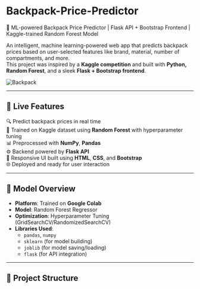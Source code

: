 # Backpack-Price-Predictor
🎒 ML-powered Backpack Price Predictor | Flask API + Bootstrap Frontend | Kaggle-trained Random Forest Model

An intelligent, machine learning-powered web app that predicts backpack prices based on user-selected features like brand, material, number of compartments, and more.  
This project was inspired by a **Kaggle competition** and built with **Python, Random Forest**, and a sleek **Flask + Bootstrap frontend**.

![Backpack](https://img.icons8.com/external-flat-juicy-fish/64/000000/external-backpack-back-to-school-flat-flat-juicy-fish.png)

---

## 🚀 Live Features

🔍 Predict backpack prices in real time  
🧠 Trained on Kaggle dataset using **Random Forest** with hyperparameter tuning  
📊 Preprocessed with **NumPy**, **Pandas**  
⚙️ Backend powered by **Flask API**  
🎨 Responsive UI built using **HTML**, **CSS**, and **Bootstrap**  
🌐 Deployed and ready for user interaction

---

## 🧠 Model Overview

- **Platform**: Trained on **Google Colab**
- **Model**: Random Forest Regressor
- **Optimization**: Hyperparameter Tuning (GridSearchCV/RandomizedSearchCV)
- **Libraries Used**:
  - `pandas`, `numpy`
  - `sklearn` (for model building)
  - `joblib` (for model saving/loading)
  - `flask` (for API integration)

---

## 📁 Project Structure

